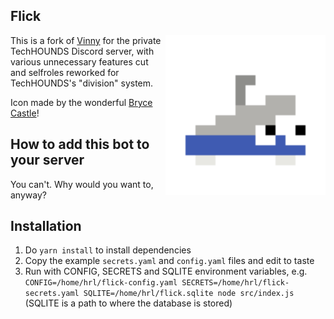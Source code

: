 Flick
---
<img src="https://raw.githubusercontent.com/frc868/flick/master/icon.png" alt="Flick by Bryce" align="right" width="256px">

This is a fork of [Vinny](https://github.com/k2l8m11n2/vinny) for the private TechHOUNDS Discord server, with various unnecessary features cut and selfroles reworked for TechHOUNDS's "division" system.

Icon made by the wonderful [Bryce Castle](https://github.com/BrysonC)!

## How to add this bot to your server

You can't. Why would you want to, anyway?

## Installation

1. Do `yarn install` to install dependencies
2. Copy the example `secrets.yaml` and `config.yaml` files and edit to taste
3. Run with CONFIG, SECRETS and SQLITE environment variables, e.g.
   `CONFIG=/home/hrl/flick-config.yaml SECRETS=/home/hrl/flick-secrets.yaml SQLITE=/home/hrl/flick.sqlite node src/index.js`
   (SQLITE is a path to where the database is stored)
